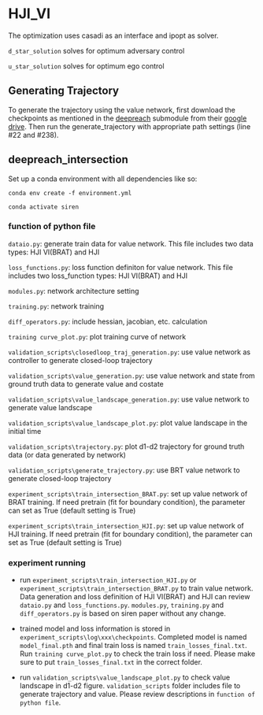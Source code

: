 # HJI_VI


The optimization uses casadi as an interface and ipopt as solver. 


`d_star_solution` solves for optimum adversary control

`u_star_solution` solves for optimum ego control 


## Generating Trajectory

To generate the trajectory using the value network, first download the checkpoints as mentioned in the [deepreach](https://github.com/smlbansal/deepreach/tree/b0666c1113c5bf235284ba9634781da92d2f3fab) submodule from their [google drive](https://drive.google.com/file/d/18VkOTctkzuYuyK2GRwQ4wmN92WhdXtvS/view?usp=sharing). Then run the generate_trajectory with appropriate path settings (line #22 and #238). 

## deepreach_intersection
Set up a conda environment with all dependencies like so:

`conda env create -f environment.yml`

`conda activate siren`

### function of python file

`dataio.py`: generate train data for value network. This file includes two data types: HJI VI(BRAT) and HJI

`loss_functions.py`: loss function definiton for value network. This file includes two loss_function types: HJI VI(BRAT) and HJI

`modules.py`: network architecture setting

`training.py`: network training

`diff_operators.py`: include hessian, jacobian, etc. calculation

`training curve_plot.py`: plot training curve of network

`validation_scripts\closedloop_traj_generation.py`: use value network as controller to generate closed-loop trajectory

`validation_scripts\value_generation.py`: use value network and state from ground truth data to generate value and costate

`validation_scripts\value_landscape_generation.py`: use value network to generate value landscape

`validation_scripts\value_landscape_plot.py`: plot value landscape in the initial time

`validation_scripts\trajectory.py`: plot d1-d2 trajectory for ground truth data (or data generated by network)

`validation_scripts\generate_trajectory.py`: use BRT value network to generate closed-loop trajectory

`experiment_scripts\train_intersection_BRAT.py`: set up value network of BRAT training. If need pretrain (fit for boundary condition), the parameter can set as True
(default setting is True)  

`experiment_scripts\train_intersection_HJI.py`: set up value network of HJI training. If need pretrain (fit for boundary condition), the parameter can set as True (default setting is True)

### experiment running
* run `experiment_scripts\train_intersection_HJI.py` or `experiment_scripts\train_intersection_BRAT.py` to train value network. Data generation and loss definition
of HJI VI(BRAT) and HJI can review `dataio.py` and `loss_functions.py`. `modules.py`, `training.py` and `diff_operators.py` is based on siren paper without any change. 

* trained model and loss information is stored in `experiment_scripts\log\xxx\checkpoints`. Completed model is named `model_final.pth` and final train loss is named `train_losses_final.txt`. Run `training curve_plot.py` to check the train loss if need. Please make sure to put `train_losses_final.txt` in the correct folder.
 
* run `validation_scripts\value_landscape_plot.py` to check value landscape in d1-d2 figure. `validation_scripts` folder includes file to generate trajectory and value. Please review descriptions in `function of python file`.
